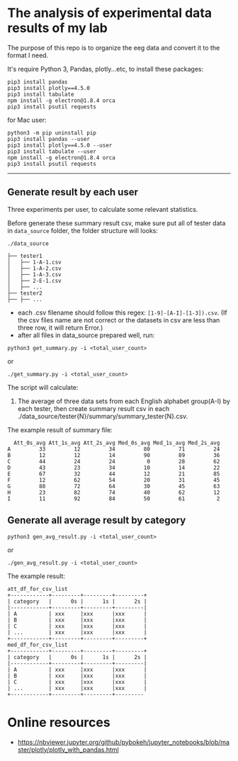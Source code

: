 # The analysis of experimental data results of my lab

The purpose of this repo is to organize the eeg data and convert it to the format I need.

It's require Python 3, Pandas, plotly...etc, to install these packages:

```
pip3 install pandas
pip3 install plotly==4.5.0
pip3 install tabulate
npm install -g electron@1.8.4 orca
pip3 install psutil requests
```

for Mac user:

```
python3 -m pip uninstall pip
pip3 install pandas --user
pip3 install plotly==4.5.0 --user
pip3 install tabulate --user
npm install -g electron@1.8.4 orca
pip3 install psutil requests
```

---


## Generate result by each user

Three experiments per user, to calculate some relevant statistics.

Before generate these summary result csv, make sure put all of tester data in `data_source` folder, the folder structure will looks:

```
./data_source

├── tester1
│   ├── 1-A-1.csv
│   ├── 1-A-2.csv
│   ├── 1-A-3.csv
│   ├── 2-E-1.csv
│   ├── ...
├── tester2
├── ├── ...
```

* each .csv filename should follow this regex: `[1-9]-[A-I]-[1-3]).csv`. (If the csv files name are not correct or the datasets in csv are less than three row, it will return Error.)
* after all files in data_source prepared well, run:

```Shell
python3 get_summary.py -i <total_user_count>
```

or

```Shell
./get_summary.py -i <total_user_count>
```

The script will calculate:

1.  The average of three data sets from each English alphabet group(A-I) by each tester, then create summary result csv in each ./data_source/tester{N}/summary/summary_tester{N}.csv.

The example result of summary file:

```
  Att_0s_avg Att_1s_avg Att_2s_avg Med_0s_avg Med_1s_avg Med_2s_avg
A         33         12         34         80         71         24
B         12         12         14         90         89         36
C         44         24         24          0         28         62
D         43         23         34         10         14         22
E         67         32         44         12         21         85
F         12         62         54         20         31         45
G         88         72         64         30         45         63
H         23         82         74         40         62         12
I         11         92         84         50         61          2
```

## Generate all average result by category

```Shell
python3 gen_avg_result.py -i <total_user_count>
```

or

```Shell
./gen_avg_result.py -i <total_user_count>
```

The example result:

```
att_df_for_csv_list
+------------+---------+---------+---------+
| category   |      0s |      1s |      2s |
|------------+---------+---------+---------|
| A          | xxx     |xxx      |xxx      |
| B          | xxx     |xxx      |xxx      |
| C          | xxx     |xxx      |xxx      |
| ...        | xxx     |xxx      |xxx      |
+------------+---------+---------+---------+
med_df_for_csv_list
+------------+---------+---------+---------+
| category   |      0s |      1s |      2s |
|------------+---------+---------+---------|
| A          | xxx     |xxx      |xxx      |
| B          | xxx     |xxx      |xxx      |
| C          | xxx     |xxx      |xxx      |
| ...        | xxx     |xxx      |xxx      |
+------------+---------+---------+---------
```


# Online resources

* https://nbviewer.jupyter.org/github/pybokeh/jupyter_notebooks/blob/master/plotly/plotly_with_pandas.html